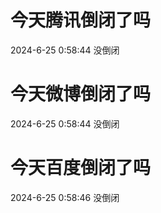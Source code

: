 # 今天腾讯倒闭了吗

2024-6-25 0:58:44 没倒闭

# 今天微博倒闭了吗

2024-6-25 0:58:44 没倒闭

# 今天百度倒闭了吗

2024-6-25 0:58:46 没倒闭

